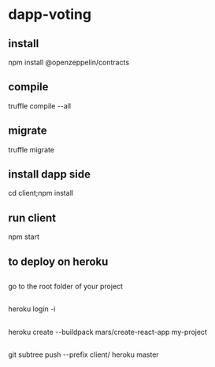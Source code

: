 # dapp-voting

## install
npm install @openzeppelin/contracts
## compile
truffle compile --all
## migrate
truffle migrate
## install dapp side
cd client;npm install
## run client
npm start
## to deploy on heroku
## 
go to the root folder of your project
##
heroku login -i
##
heroku create --buildpack mars/create-react-app my-project
##
git subtree push --prefix client/ heroku master
